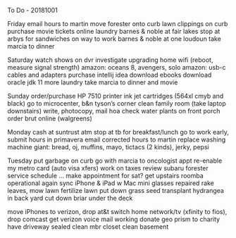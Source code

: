 To Do - 20181001

Friday 
email hours to martin 
move forester onto curb
lawn clippings on curb
purchase movie tickets online
laundry
barnes & noble at fair lakes
stop at arbys for sandwiches on way to work
barnes & noble at one loudoun 
take marcia to dinner

Saturday 
watch shows on dvr
investigate upgrading home wifi (reboot, measure signal strength)
amazon: oceans 8, avengers, solo
amazon: usb-c cables and adapters
purchase intellij idea
download ebooks
download oracle jdk 11
more laundry
take marcia to dinner and movie

Sunday 
order/purchase HP 7510 printer ink jet cartridges (564xl cmyb and black)
go to microcenter, b&n tyson’s corner
clean family room (take laptop downstairs)
write, photocopy, mail hoa check
water plants on front porch
order brut online (walgreens) 

Monday 
cash at suntrust atm
stop at tb for breakfast/lunch
go to work early, submit hours in primavera
email corrected hours to martin
replace washing machine
giant: bread, oj, muffins, mayo, tictacs (2 kinds), jerky, pepsi 

Tuesday
put garbage on curb
go with marcia to oncologist appt
re-enable my metro card (auto visa xfers)
work on taxes
review subaru forester service schedule ... make appointment for sat?
get upstairs roomba operational again
sync iPhone & iPad w Mac mini
glasses repaired
rake leaves, mow lawn
fertilize lawn
put down grass seed
transplant hydrangea in back yard
cut down briar under the deck

move iPhones to verizon, drop at&t
switch home network/tv (xfinity to fios), drop comcast 
get verizon voice mail working
donate geo prism to charity
have driveway sealed
clean mbr closet
clean basement
